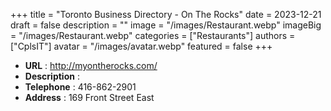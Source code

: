 +++
title = "Toronto Business Directory - On The Rocks"
date = 2023-12-21
draft = false
description = ""
image = "/images/Restaurant.webp"
imageBig = "/images/Restaurant.webp"
categories = ["Restaurants"]
authors = ["CplsIT"]
avatar = "/images/avatar.webp"
featured = false
+++


* **URL** :  http://myontherocks.com/
* **Description** : 
* **Telephone** : 416-862-2901
* **Address** : 169 Front Street East